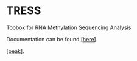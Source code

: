 # TRESS
Toobox for RNA Methylation Sequencing Analysis

Documentation can be found [[here]]( https://github.com/ZhenxingGuo0015/TRESS/blob/main/TRESS.md).

[[peak]]( https://github.com/ZhenxingGuo0015/TRESS/blob/main/vignettes/ExamplePeaks.png).
